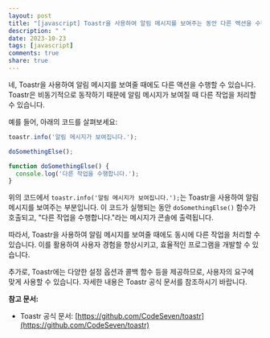 ```yaml
---
layout: post
title: "[javascript] Toastr을 사용하여 알림 메시지를 보여주는 동안 다른 액션을 수행할 수 있을까요?"
description: " "
date: 2023-10-23
tags: [javascript]
comments: true
share: true
---
```


네, Toastr을 사용하여 알림 메시지를 보여줄 때에도 다른 액션을 수행할 수 있습니다. Toastr은 비동기적으로 동작하기 때문에 알림 메시지가 보여질 때 다른 작업을 처리할 수 있습니다.

예를 들어, 아래의 코드를 살펴보세요:

```javascript
toastr.info('알림 메시지가 보여집니다.');

doSomethingElse();

function doSomethingElse() {
  console.log('다른 작업을 수행합니다.');
}
```

위의 코드에서 `toastr.info('알림 메시지가 보여집니다.');`는 Toastr을 사용하여 알림 메시지를 보여주는 부분입니다. 이 코드가 실행되는 동안 `doSomethingElse()` 함수가 호출되고, "다른 작업을 수행합니다."라는 메시지가 콘솔에 출력됩니다.

따라서, Toastr을 사용하여 알림 메시지를 보여줄 때에도 동시에 다른 작업을 처리할 수 있습니다. 이를 활용하여 사용자 경험을 향상시키고, 효율적인 프로그램을 개발할 수 있습니다.

추가로, Toastr에는 다양한 설정 옵션과 콜백 함수 등을 제공하므로, 사용자의 요구에 맞게 사용할 수 있습니다. 자세한 내용은 Toastr 공식 문서를 참조하시기 바랍니다.

**참고 문서:**
- Toastr 공식 문서: [https://github.com/CodeSeven/toastr](https://github.com/CodeSeven/toastr)